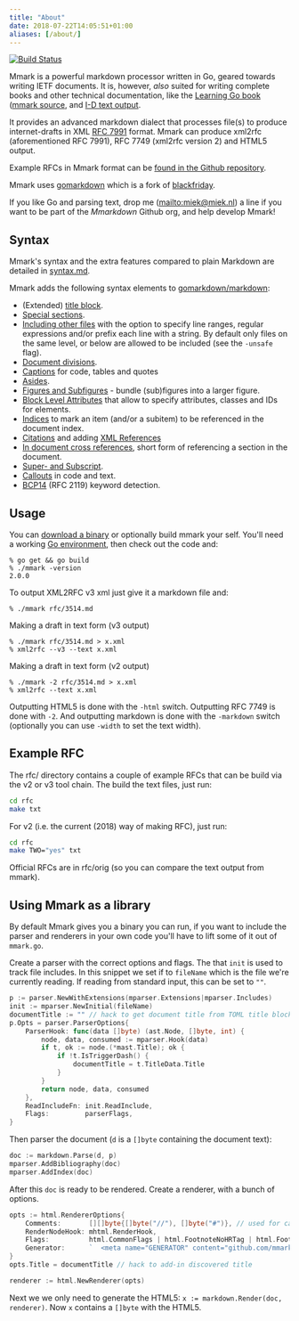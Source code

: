 ```yaml
---
title: "About"
date: 2018-07-22T14:05:51+01:00
aliases: [/about/]
---
```


[![Build Status](https://img.shields.io/travis/mmarkdown/mmark/master.svg?label=build)](https://travis-ci.org/mmarkdown/mmark)

Mmark is a powerful markdown processor written in Go, geared towards writing IETF documents. It is,
however, *also* suited for writing complete books and other technical documentation, like the
[Learning Go book](https://miek.nl/go) ([mmark source](https://github.com/miekg/learninggo), and
[I-D text output](https://miek.nl/go/learninggo-2.txt).

It provides an advanced markdown dialect that processes file(s) to produce internet-drafts in XML
[RFC 7991](https://tools.ietf.org/html/rfc7991) format. Mmark can produce xml2rfc (aforementioned
RFC 7991), RFC 7749 (xml2rfc version 2) and HTML5 output.

Example RFCs in Mmark format can be [found in the Github
repository](https://github.com/mmarkdown/mmark/tree/master/rfc).

Mmark uses [gomarkdown](https://github.com/gomarkdown/markdown) which is a fork of
[blackfriday](https://github.com/russross/blackfriday/).

If you like Go and parsing text, drop me (<mailto:miek@miek.nl>) a line if you want to be part of
the *Mmarkdown* Github org, and help develop Mmark!

## Syntax

Mmark's syntax and the extra features compared to plain Markdown are detailed in
[syntax.md](https://mmark.nl/syntax).

Mmark adds the following syntax elements to
[gomarkdown/markdown](https://github.com/gomarkdown/markdown/blob/master/README.md):

* (Extended) [title block](https://mmark.nl/syntax#title-block).
* [Special sections](https://mmark.nl/syntax#special-sections).
* [Including other files](https://mmark.nl/syntax#including-files) with the option to specify line ranges, regular
  expressions and/or prefix each line with a string. By default only files on the same level, or
  below are allowed to be included (see the `-unsafe` flag).
* [Document divisions](https://mmark.nl/syntax#document-divisions).
* [Captions](https://mmark.nl/syntax#captions) for code, tables and quotes
* [Asides](https://mmark.nl/syntax#asides).
* [Figures and Subfigures](https://mmark.nl/syntax#figures-and-subfigures) - bundle (sub)figures
  into a larger figure.
* [Block Level Attributes](https://mmark.nl/syntax#block-level-attributes) that allow to specify attributes, classes and
  IDs for elements.
* [Indices](https://mmark.nl/syntax#indices) to mark an item (and/or a subitem) to be referenced in the document index.
* [Citations](https://mmark.nl/syntax#citations) and adding [XML References](https://mmark.nl/syntax#xml-references)
* [In document cross references](https://mmark.nl/syntax#cross-references), short form of referencing a section in the
  document.
* [Super- and Subscript](https://mmark.nl/syntax#super-and-subscript).
* [Callouts](https://mmark.nl/syntax#callouts) in code and text.
* [BCP14](https://mmark.nl/syntax#bcp14) (RFC 2119) keyword detection.

## Usage

You can [download a binary](https://github.com/mmarkdown/mmark/releases) or optionally build mmark
your self. You'll need a working [Go environment](https://golang.org), then check out the code and:

    % go get && go build
    % ./mmark -version
    2.0.0

To output XML2RFC v3 xml just give it a markdown file and:

    % ./mmark rfc/3514.md

Making a draft in text form (v3 output)

    % ./mmark rfc/3514.md > x.xml
    % xml2rfc --v3 --text x.xml

Making a draft in text form (v2 output)

    % ./mmark -2 rfc/3514.md > x.xml
    % xml2rfc --text x.xml

Outputting HTML5 is done with the `-html` switch. Outputting RFC 7749 is done with `-2`. And
outputting markdown is done with the `-markdown` switch (optionally you can use `-width` to set the
text width).

[1]: https://daringfireball.net/projects/markdown/ "Markdown"
[2]: https://golang.org/ "Go Language"

## Example RFC

The rfc/ directory contains a couple of example RFCs that can be build via the v2 or v3 tool chain.
The build the text files, just run:

~~~ sh
cd rfc
make txt
~~~

For v2 (i.e. the current (2018) way of making RFC), just run:
~~~ sh
cd rfc
make TWO="yes" txt
~~~

Official RFCs are in rfc/orig (so you can compare the text output from mmark).

## Using Mmark as a library

By default Mmark gives you a binary you can run, if you want to include the parser and renderers in
your own code you'll have to lift some of it out of `mmark.go`.

Create a parser with the correct options and flags. The that `init` is used to track file includes.
In this snippet we set if to `fileName` which is the file we're currently reading. If reading from
standard input, this can be set to `""`.

~~~ go
p := parser.NewWithExtensions(mparser.Extensions|mparser.Includes)
init := mparser.NewInitial(fileName)
documentTitle := "" // hack to get document title from TOML title block and then set it here.
p.Opts = parser.ParserOptions{
    ParserHook: func(data []byte) (ast.Node, []byte, int) {
        node, data, consumed := mparser.Hook(data)
        if t, ok := node.(*mast.Title); ok {
            if !t.IsTriggerDash() {
                documentTitle = t.TitleData.Title
            }
        }
        return node, data, consumed
    },
    ReadIncludeFn: init.ReadInclude,
    Flags:         parserFlags,
}
~~~

Then parser the document (`d` is a `[]byte` containing the document text):

~~~ go
doc := markdown.Parse(d, p)
mparser.AddBibliography(doc)
mparser.AddIndex(doc)
~~~

After this `doc` is ready to be rendered. Create a renderer, with a bunch of options.

~~~ go
opts := html.RendererOptions{
    Comments:       [][]byte{[]byte("//"), []byte("#")}, // used for callouts.
	RenderNodeHook: mhtml.RenderHook,
	Flags:          html.CommonFlags | html.FootnoteNoHRTag | html.FootnoteReturnLinks| html.CompletePage,
	Generator:      `  <meta name="GENERATOR" content="github.com/mmarkdown/mmark Mmark Markdown Processor - mmark.nl`,
}
opts.Title = documentTitle // hack to add-in discovered title

renderer := html.NewRenderer(opts)
~~~

Next we we only need to generate the HTML5: `x := markdown.Render(doc, renderer)`. Now `x` contains
a `[]byte` with the HTML5.
